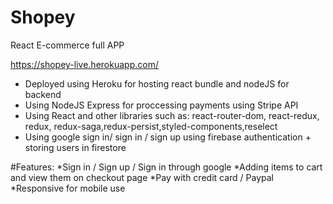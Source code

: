 # Shopey
React E-commerce full APP

https://shopey-live.herokuapp.com/


* Deployed using Heroku for hosting react bundle and nodeJS for backend
* Using NodeJS Express for proccessing payments using Stripe API
* Using React and other libraries such as: react-router-dom, react-redux, redux, redux-saga,redux-persist,styled-components,reselect
* Using google sign in/ sign in / sign up using firebase authentication + storing users in firestore

#Features:
*Sign in / Sign up / Sign in through google
*Adding items to cart and view them on checkout page
*Pay with credit card / Paypal
*Responsive for mobile use

